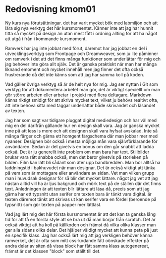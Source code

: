 ---
---
Redovisning kmom01
=========================

Ny kurs nya förutsättningar. det har varit mycket bök med labmiljön och att lära sig nya verktyg det här kursmomentet. Känner inte att jag har hunnit titta så mycket på design än utan mest fått i ordning allting för att ha något att utgå i från i kommande kursmoment.

Ramverk har jag inte jobbat med förut, däremot har jag jobbat en del i utvecklingsverktyg som Frontpage och Dreamweaver, som ju lite påminner om ramverk i det att det finns många funktioner som underlättar för mig och jag behöver inte göra allt själv. Det är ganska praktiskt när man har många liknand emoment och mycket innehåll men jag finner det ofta också frustrerande då det inte känns som att jag har samma koll på koden.

Vad gäller övriga verktyg så är de helt nya för mig. Jag ser nyttan i Git som verktyg för att dokumentera arbetet man gör, det är viktigt speciellt om man gör större arbeten eller arbetar i projekt med flera deltagare. Markdown känns riktigt smidigt för att skriva mycket text, vilket ju behövs realtivt ofta, att inte behöva sitta med taggar underlättar både skrivandet och läsandet av texten.

Jag har som sagt var tidigare pluggat digital mediedesign och har väl med mig en del därifrån gällande hur en design skall vara. Jag är ganska mycket inne på att less is more och att designen skall vara hyfsat avskalad. Inte så många färger och gärna ett homgent färgschema där man jobbar mer med nyanser. Designen bör också i mesta möjliga mån vara självförklarande för användaren. Sedan är det givetvis en bonus om den går snabbt att ladda också. Det är ju generellt inte problem om man bara har text. Stillbilder brukar vara rätt snabba också, men det beror givetvis på storleken på bilden. Film kan lätt bli sådant som äter upp bandbredden. Man bör alltså ha laddningstid i bakhuvudet när man designar. Det är också viktigt att tänka på vem som är mottagare eller användare av sidan. Vet man vilken grupp man i huvudsak designar för så blir det mycket lättare. något jag vet att jag nästan alltid vill ha är ljus bakgrund och mörk text på de ställen där det finns text. Anledningen är att texten blir lättare att läsa då, precis som att jag gärna har ett typsnitt utan serifer om texten bara är tänkt vara digital. är texten däremot tänkt att skrivas ut kan serifer vara en fördel (beroende på typsnitt) som gör texten på papper mer lättläst.

Vad jag lärt mig det här första kursmomentet är att det kan ta ganska lång tid för att få en första style att se bra ut då man börjar från scratch. Det är också viktigt att ha koll på källkoden och främst då vilka olika klasser man ger alla sidans olika delar. Det hjälper väldigt mycket att kunna peta på just en specifik klass. Jag har också lärt mig att jag verkligen behöver känna ramverket, det är ofta som mitt css-kodande fått oönskade effekter på andra delar av siten då vissa block har fått samma klass autogenereat, främst är det klassen "block" som ställt till det.
